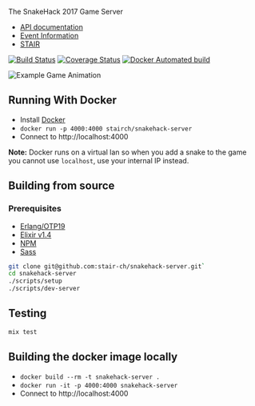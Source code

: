 
The SnakeHack 2017 Game Server

* [API documentation](https://stair-ch.github.io/snakehack-server/index.html)
* [Event Information](https://snakehack.stair.ch/)
* [STAIR](https://stair.ch/)

[![Build Status](https://travis-ci.org/StemboltHQ/battle_snake.svg?branch=master)](https://travis-ci.org/StemboltHQ/battle_snake) [![Coverage Status](https://coveralls.io/repos/github/StemboltHQ/battle_snake/badge.svg?branch=master)](https://coveralls.io/github/StemboltHQ/battle_snake?branch=master) [![Docker Automated build](https://img.shields.io/docker/automated/jrottenberg/ffmpeg.svg)](https://hub.docker.com/r/stembolt/battle_snake/)

![Example Game Animation](docs/game.gif)

## Running With Docker

* Install [Docker](https://docs.docker.com/engine/installation/)
* `docker run -p 4000:4000 stairch/snakehack-server`
* Connect to http://localhost:4000

**Note:** Docker runs on a virtual lan so when you add a snake to the game you cannot use `localhost`, use your internal IP instead.

## Building from source

### Prerequisites

* [Erlang/OTP19](https://www.erlang.org/downloads)
* [Elixir v1.4](http://elixir-lang.org/install.html)
* [NPM](http://blog.npmjs.org/post/85484771375/how-to-install-npm)
* [Sass](http://sass-lang.com/install)

```sh
git clone git@github.com:stair-ch/snakehack-server.git`
cd snakehack-server
./scripts/setup
./scripts/dev-server
```

## Testing

```sh
mix test
```

## Building the docker image locally

* `docker build --rm -t snakehack-server .`
* `docker run -it -p 4000:4000 snakehack-server`
* Connect to http://localhost:4000
